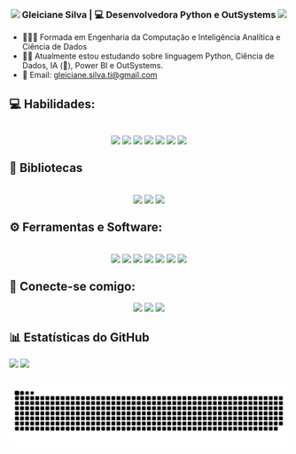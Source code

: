 <div align="center">
<h3><img src="https://media.giphy.com/media/WUlplcMpOCEmTGBtBW/giphy.gif" width="30"> Gleiciane Silva | 💻 Desenvolvedora Python e OutSystems <img src="https://media.giphy.com/media/WUlplcMpOCEmTGBtBW/giphy.gif" width="30"></h3>
</div>


- 👷🏻‍♀️ Formada em Engenharia da Computação e Inteligência Analítica e Ciência de Dados
- 👩‍💻 Atualmente estou estudando sobre linguagem Python, Ciência de Dados, IA (🤖), Power BI e OutSystems.
- 📩 Email: gleiciane.silva.ti@gmail.com

## 💻 Habilidades:
<div align="center" style="display: inline_block"><br>
  <img align="center" src="https://img.shields.io/badge/Python-3776AB.svg?style=for-the-badge&logo=Python&logoColor=white">
  <img align="center" src="https://img.shields.io/badge/MySQL-4479A1.svg?style=for-the-badge&logo=MySQL&logoColor=white">
  <img align="center" src="https://img.shields.io/badge/Power%20BI-F2C811.svg?style=for-the-badge&logo=Power-BI&logoColor=black">
  <img align="center" src="https://img.shields.io/badge/CSS3-1572B6.svg?style=for-the-badge&logo=CSS3&logoColor=white">
  <img align="center" src="https://img.shields.io/badge/HTML5-E34F26.svg?style=for-the-badge&logo=HTML5&logoColor=white">
  <img align="center" src="https://img.shields.io/badge/PHP-777BB4.svg?style=for-the-badge&logo=PHP&logoColor=white">
  <img align="center" src="https://img.shields.io/badge/JavaScript-F7DF1E.svg?style=for-the-badge&logo=JavaScript&logoColor=black">
</div>

## 🚀 Bibliotecas
<div align="center" style="display: inline_block"><br>
  <img align="center" src="https://img.shields.io/badge/TensorFlow-FF6F00.svg?style=for-the-badge&logo=TensorFlow&logoColor=white">
  <img align="center" src="https://img.shields.io/badge/pandas-150458.svg?style=for-the-badge&logo=pandas&logoColor=white">
  <img align="center" src="https://img.shields.io/badge/NumPy-013243.svg?style=for-the-badge&logo=NumPy&logoColor=white">
</div>

## ⚙️ Ferramentas e Software:
<div align="center" style="display: inline_block"><br>
  <img align="center" src="https://img.shields.io/badge/Visual%20Studio%20Code-007ACC.svg?style=for-the-badge&logo=Visual-Studio-Code&logoColor=white)">
  <img align="center" src="https://img.shields.io/badge/Git-F05032.svg?style=for-the-badge&logo=Git&logoColor=white">
  <img align="center" src="https://img.shields.io/badge/GitHub-181717.svg?style=for-the-badge&logo=GitHub&logoColor=white">
  <img align="center" src="https://img.shields.io/badge/Windows-0078D6.svg?style=for-the-badge&logo=Windows&logoColor=white">
  <img align="center" src="https://img.shields.io/badge/Linux-FCC624.svg?style=for-the-badge&logo=Linux&logoColor=black">
  <img align="center" src="https://img.shields.io/badge/Canva-00C4CC.svg?style=for-the-badge&logo=Canva&logoColor=white">
  <img align="center" src="https://img.shields.io/badge/Microsoft%20Office-D83B01.svg?style=for-the-badge&logo=Microsoft-Office&logoColor=white">
</div>

## 📱 Conecte-se comigo:
<div align="center"> 
 <a href="https://discord.com/channels/@Gleiciane Silva" target="_blank"><img src="https://img.shields.io/badge/Discord-7289DA?style=for-the-badge&logo=discord&logoColor=white" target="_blank"></a> 
  <a href = "mailto:gleiciane.silva.ti@gmail.com"><img src="https://img.shields.io/badge/Gmail-D14836?style=for-the-badge&logo=gmail&logoColor=white" target="_blank"></a>
  <a href="https://www.linkedin.com/in/gleiciane-silva-33737139/" target="_blank"><img src="https://img.shields.io/badge/-LinkedIn-%230077B5?style=for-the-badge&logo=linkedin&logoColor=white" target="_blank"></a>   
</div>

## 📊  Estatísticas do GitHub

<div> 
  
<img heigths='180em' src="https://github-readme-stats.vercel.app/api?username=gleicianesilva&show_icons=true&theme=radical"/>
<img heigths='180em' src="https://github-readme-stats.vercel.app/api/top-langs/?username=gleicianesilva&show_icons=true&theme=radical"/>
  
</div>
  
  ##
 
<div> 

  ![Snake animation](https://github.com/denisshiki/denisshiki/blob/output/github-contribution-grid-snake.svg)
 
</div>
